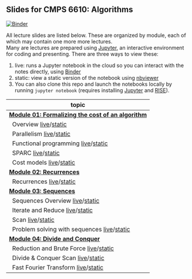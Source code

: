 ## Slides for CMPS 6610: Algorithms

[![Binder](https://mybinder.org/badge_logo.svg)](https://mybinder.org/v2/gh/tulane-cmps6610/fall2023-slides/master)

All lecture slides are listed below. These are organized by module, each of which may contain one more more lectures.  
Many are lectures are prepared using [Jupyter](https://jupyter.org/), an interactive environment for coding and presenting. There are three ways to view these:

1. live: runs a Jupyter notebook in the cloud so you can interact with the notes directly, using [Binder](https://mybinder.org/v2/gh/tulane-cmps6610/fall2023-slides/master)
2. static: view a static version of the notebook using [nbviewer](https://nbviewer.jupyter.org)
3. You can also clone this repo and launch the notebooks locally by running `jupyter notebook` (requires installing  [Jupyter](https://jupyter.org/) and [RISE](https://rise.readthedocs.io/en/stable/index.html)).

|topic|
|-----|
|[**Module 01: Formalizing the cost of an algorithm**](https://github.com/tulane-cmps6610/fall2023-slides/tree/master/module-01-cost)|
|                              &nbsp;&nbsp;Overview [live](https://mybinder.org/v2/gh/tulane-cmps6610/fall2023-slides/master?filepath=module-01-cost/01-intro/01-intro.ipynb)/[static](https://nbviewer.jupyter.org/github/tulane-cmps6610/fall2023-slides/blob/master/module-01-cost/01-intro/01-intro.ipynb?flush_cache=True)|
|                           &nbsp;&nbsp;Parallelism [live](https://mybinder.org/v2/gh/tulane-cmps6610/fall2023-slides/master?filepath=module-01-cost/02-parallel/02-parallel.ipynb)/[static](https://nbviewer.jupyter.org/github/tulane-cmps6610/fall2023-slides/blob/master/module-01-cost/02-parallel/02-parallel.ipynb?flush_cache=True)|
|                &nbsp;&nbsp;Functional programming [live](https://mybinder.org/v2/gh/tulane-cmps6610/fall2023-slides/master?filepath=module-01-cost/03-functional/03-functional.ipynb)/[static](https://nbviewer.jupyter.org/github/tulane-cmps6610/fall2023-slides/blob/master/module-01-cost/03-functional/03-functional.ipynb?flush_cache=True)|
|                                 &nbsp;&nbsp;SPARC [live](https://mybinder.org/v2/gh/tulane-cmps6610/fall2023-slides/master?filepath=module-01-cost/04-sparc/04-sparc.ipynb)/[static](https://nbviewer.jupyter.org/github/tulane-cmps6610/fall2023-slides/blob/master/module-01-cost/04-sparc/04-sparc.ipynb?flush_cache=True)|
|                           &nbsp;&nbsp;Cost models [live](https://mybinder.org/v2/gh/tulane-cmps6610/fall2023-slides/master?filepath=module-01-cost/05-cost/05-cost.ipynb)/[static](https://nbviewer.jupyter.org/github/tulane-cmps6610/fall2023-slides/blob/master/module-01-cost/05-cost/05-cost.ipynb?flush_cache=True)|
|[                        **Module 02: Recurrences**](https://github.com/tulane-cmps6610/fall2023-slides/tree/master/module-02-recurrences)|
|                           &nbsp;&nbsp;Recurrences [live](https://mybinder.org/v2/gh/tulane-cmps6610/fall2023-slides/master?filepath=module-02-recurrences/recurrences.ipynb)/[static](https://nbviewer.jupyter.org/github/tulane-cmps6610/fall2023-slides/blob/master/module-02-recurrences/recurrences.ipynb?flush_cache=True)|
|[                          **Module 03: Sequences**](https://github.com/tulane-cmps6610/fall2023-slides/tree/master/module-03-sequences)|
|                    &nbsp;&nbsp;Sequences Overview [live](https://mybinder.org/v2/gh/tulane-cmps6610/fall2023-slides/master?filepath=module-03-sequences/01-sequences/01-sequence.ipynb)/[static](https://nbviewer.jupyter.org/github/tulane-cmps6610/fall2023-slides/blob/master/module-03-sequences/01-sequences/01-sequence.ipynb?flush_cache=True)|
|                    &nbsp;&nbsp;Iterate and Reduce [live](https://mybinder.org/v2/gh/tulane-cmps6610/fall2023-slides/master?filepath=module-03-sequences/02-operators/02-operators.ipynb)/[static](https://nbviewer.jupyter.org/github/tulane-cmps6610/fall2023-slides/blob/master/module-03-sequences/02-operators/02-operators.ipynb?flush_cache=True)|
|                                  &nbsp;&nbsp;Scan [live](https://mybinder.org/v2/gh/tulane-cmps6610/fall2023-slides/master?filepath=module-03-sequences/03-scan/03-scan.ipynb)/[static](https://nbviewer.jupyter.org/github/tulane-cmps6610/fall2023-slides/blob/master/module-03-sequences/03-scan/03-scan.ipynb?flush_cache=True)|
|        &nbsp;&nbsp;Problem solving with sequences [live](https://mybinder.org/v2/gh/tulane-cmps6610/fall2023-slides/master?filepath=module-03-sequences/04-problems/04-problems.ipynb)/[static](https://nbviewer.jupyter.org/github/tulane-cmps6610/fall2023-slides/blob/master/module-03-sequences/04-problems/04-problems.ipynb?flush_cache=True)|
|[                 **Module 04: Divide and Conquer**](https://github.com/tulane-cmps6610/fall2023-slides/tree/master/module-04-divide-and-conquer)|
&nbsp;&nbsp;Reduction and Brute Force [live](https://mybinder.org/v2/gh/ulane-cmps6610/fall2023-slides/blob/master/module-04-divide-and-conquer/dc-01.ipynb)/[static](https://nbviewer.jupyter.org/github/tulane-cmps6610/fall2023-slides/blob/master/module-04-divide-and-conquer/dc-01.ipynb?flush_cache=True)|
&nbsp;&nbsp;Divide & Conquer Scan [live](https://mybinder.org/v2/gh/tulane-cmps6610/fall2023-slides/blob/master/module-04-divide-and-conquer/dc-02.ipynb)/[static](https://nbviewer.jupyter.org/github/tulane-cmps6610/fall2023-slides/blob/master/module-04-divide-and-conquer/dc-02.ipynb?flush_cache=True)|
&nbsp;&nbsp;Fast Fourier Transform [live](https://mybinder.org/v2/gh/tulane-cmps6610/fall2023-slides/blob/master/module-04-divide-and-conquer/dc-03.ipynb)/[static](https://nbviewer.jupyter.org/github/tulane-cmps6610/fall2023-slides/blob/master/module-04-divide-and-conquer/dc-03.ipynb?flush_cache=True)|
<!---
&nbsp;&nbsp;[Midterm Review](https://nbviewer.jupyter.org/github/tulane-cmps6610/fall2023-slides/blob/master/module-04-divide-and-conquer/dc-04.ipynb?flush_cache=True)|
[              **Module 05: Randomized Algorithms**](https://github.com/tulane-cmps6610/fall2023-slides/tree/master/module-05-random)|
&nbsp;&nbsp;[Probability Review](https://nbviewer.jupyter.org/github/tulane-cmps6610/fall2023-slides/blob/master/module-05-random/random-01.ipynb?flush_cache=True)|
&nbsp;&nbsp;[Selection](https://nbviewer.jupyter.org/github/tulane-cmps6610/fall2023-slides/blob/master/module-05-random/random-02.ipynb?flush_cache=True)|
&nbsp;&nbsp;[Quicksort](https://nbviewer.jupyter.org/github/tulane-cmps6610/fall2023-slides/blob/master/module-05-random/random-03.ipynb?flush_cache=True)|
|[                  **Module 06: Greedy Algorithms**](https://github.com/tulane-cmps6610/fall2023-slides/tree/master/module-06-greedy)|
&nbsp;&nbsp;[Task scheduling / Knapsack](https://nbviewer.jupyter.org/github/tulane-cmps6610/fall2023-slides/blob/master/module-06-greedy/greedy-01.ipynb?flush_cache=True)|
&nbsp;&nbsp;[Heaps](https://nbviewer.jupyter.org/github/tulane-cmps6610/fall2023-slides/blob/master/module-06-greedy/greedy-02.ipynb?flush_cache=True)|
&nbsp;&nbsp;[Huffman coding](https://nbviewer.jupyter.org/github/tulane-cmps6610/fall2023-slides/blob/master/module-06-greedy/greedy-03.ipynb?flush_cache=True)|
|[                **Module 07: Dynamic Programming**](https://github.com/tulane-cmps6610/fall2023-slides/tree/master/module-07-dynamic)|
&nbsp;&nbsp;[0-1 Knapsack](https://nbviewer.jupyter.org/github/tulane-cmps6610/fall2023-slides/blob/master/module-07-dynamic/dp-01.ipynb?flush_cache=True)|
&nbsp;&nbsp;[Edit Distance, Longest Increasing Subsequence](https://nbviewer.jupyter.org/github/tulane-cmps6610/fall2023-slides/blob/master/module-07-dynamic/dp-02.ipynb?flush_cache=True)|
&nbsp;&nbsp;[Huffman Coding](https://nbviewer.jupyter.org/github/tulane-cmps6610/fall2023-slides/blob/master/module-07-dynamic/dp-03.ipynb?flush_cache=True)|
|[                             **Module 08: Graphs**](https://github.com/tulane-cmps6610/fall2023-slides/tree/master/module-08-graph)|
&nbsp;&nbsp;[Graph Overview](https://nbviewer.jupyter.org/github/tulane-cmps6610/fall2023-slides/blob/master/module-08-graph/graph-01.ipynb?flush_cache=True)|
&nbsp;&nbsp;[BFS](https://nbviewer.jupyter.org/github/tulane-cmps6610/fall2023-slides/blob/master/module-08-graph/graph-02.ipynb?flush_cache=True)|
&nbsp;&nbsp;[DFS](https://nbviewer.jupyter.org/github/tulane-cmps6610/fall2023-slides/blob/master/module-08-graph/graph-03.ipynb?flush_cache=True)|
&nbsp;&nbsp;[Dijkstra](https://nbviewer.jupyter.org/github/tulane-cmps6610/fall2023-slides/blob/master/module-08-graph/graph-04.ipynb?flush_cache=True)|
&nbsp;&nbsp;[Bellman-Ford](https://nbviewer.jupyter.org/github/tulane-cmps6610/fall2023-slides/blob/master/module-08-graph/graph-05.ipynb?flush_cache=True)|
&nbsp;&nbsp;[Johnson](https://nbviewer.jupyter.org/github/tulane-cmps6610/fall2023-slides/blob/master/module-08-graph/graph-06.ipynb?flush_cache=True)|
|[                     **Module 09: Spanning trees**](https://github.com/tulane-cmps6610/fall2023-slides/tree/master/module-09-trees)|
&nbsp;&nbsp;[MST Overview - Prim](https://nbviewer.jupyter.org/github/tulane-cmps6610/fall2023-slides/blob/master/module-09-trees/tree-01.ipynb?flush_cache=True)|
&nbsp;&nbsp;[Kruskal+TSP](https://nbviewer.jupyter.org/github/tulane-cmps6610/fall2023-slides/blob/master/module-09-trees/tree-02.ipynb?flush_cache=True)|
&nbsp;&nbsp;[Edge Contraction](https://nbviewer.jupyter.org/github/tulane-cmps6610/fall2023-slides/blob/master/module-09-trees/tree-03.ipynb?flush_cache=True)|
&nbsp;&nbsp;[Star Contraction](https://nbviewer.jupyter.org/github/tulane-cmps6610/fall2023-slides/blob/master/module-09-trees/tree-04.ipynb?flush_cache=True)|
&nbsp;&nbsp;[Boruvka](https://nbviewer.jupyter.org/github/tulane-cmps6610/fall2023-slides/blob/master/module-09-trees/tree-05.ipynb?flush_cache=True)|
|[                      **Module 10: Computability**](https://github.com/tulane-cmps6610/fall2023-slides/tree/master/module-10-computability)|
&nbsp;&nbsp;[Computational Complexity](https://nbviewer.jupyter.org/github/tulane-cmps6610/fall2023-slides/blob/master/module-10-computability/computability.ipynb?flush_cache=True)|
--->
